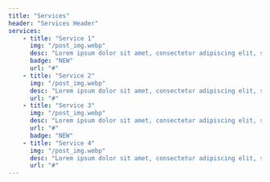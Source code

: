```yaml
---
title: "Services"
header: "Services Header"
services:
    - title: "Service 1"
      img: "/post_img.webp"
      desc: "Lorem ipsum dolor sit amet, consectetur adipiscing elit, sed do eiusmod tempor incididunt ut labore et dolore magna aliqua."
      badge: "NEW"
      url: "#"
    - title: "Service 2"
      img: "/post_img.webp"
      desc: "Lorem ipsum dolor sit amet, consectetur adipiscing elit, sed do eiusmod tempor incididunt ut labore et dolore magna aliqua."
      url: "#"
    - title: "Service 3"
      img: "/post_img.webp"
      desc: "Lorem ipsum dolor sit amet, consectetur adipiscing elit, sed do eiusmod tempor incididunt ut labore et dolore magna aliqua."
      url: "#"
      badge: "NEW"
    - title: "Service 4"
      img: "/post_img.webp"
      desc: "Lorem ipsum dolor sit amet, consectetur adipiscing elit, sed do eiusmod tempor incididunt ut labore et dolore magna aliqua."
      url: "#"
---
```

